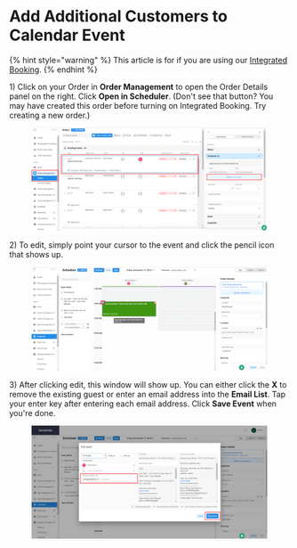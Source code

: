 # Add Additional Customers to Calendar Event

{% hint style="warning" %}
This article is for if you are using our [Integrated Booking](../scheduling-configuration/integrated-booking.md#integrated-booking-setup).
{% endhint %}

1\) Click on your Order in **Order Management** to open the Order Details panel on the right. Click **Open in Scheduler**. (Don't see that button? You may have created this order before turning on Integrated Booking. Try creating a new order.)

<figure><img src="../../.gitbook/assets/Change Photographer 1 (1).png" alt=""><figcaption></figcaption></figure>

2\) To edit, simply point your cursor to the event and click the pencil icon that shows up.

<figure><img src="../../.gitbook/assets/reschedule 3 (2).png" alt=""><figcaption></figcaption></figure>

3\) After clicking edit, this window will show up. You can either click the **X** to remove the existing guest or enter an email address into the **Email List**. Tap your enter key after entering each email address. Click **Save Event** when you're done.

<figure><img src="../../.gitbook/assets/Add Photographer.png" alt=""><figcaption></figcaption></figure>
